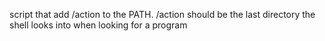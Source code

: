 script that add /action to the PATH. /action should be the last directory the shell looks into when looking for a program
